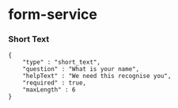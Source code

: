 # form-service

### Short Text
```     
{
	"type" : "short_text",
	"question" : "What is your name",
	"helpText" : "We need this recognise you",
	"required" : true,
	"maxLength" : 6
}
```

